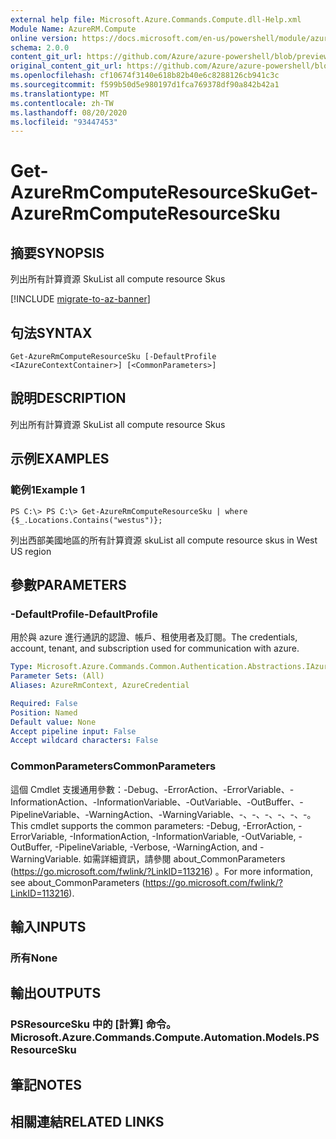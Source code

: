 ```yaml
---
external help file: Microsoft.Azure.Commands.Compute.dll-Help.xml
Module Name: AzureRM.Compute
online version: https://docs.microsoft.com/en-us/powershell/module/azurerm.compute/get-azurermcomputeresourcesku
schema: 2.0.0
content_git_url: https://github.com/Azure/azure-powershell/blob/preview/src/ResourceManager/Compute/Commands.Compute/help/Get-AzureRmComputeResourceSku.md
original_content_git_url: https://github.com/Azure/azure-powershell/blob/preview/src/ResourceManager/Compute/Commands.Compute/help/Get-AzureRmComputeResourceSku.md
ms.openlocfilehash: cf10674f3140e618b82b40e6c8288126cb941c3c
ms.sourcegitcommit: f599b50d5e980197d1fca769378df90a842b42a1
ms.translationtype: MT
ms.contentlocale: zh-TW
ms.lasthandoff: 08/20/2020
ms.locfileid: "93447453"
---
```

# <span data-ttu-id="b67ff-101">Get-AzureRmComputeResourceSku</span><span class="sxs-lookup"><span data-stu-id="b67ff-101">Get-AzureRmComputeResourceSku</span></span>

## <span data-ttu-id="b67ff-102">摘要</span><span class="sxs-lookup"><span data-stu-id="b67ff-102">SYNOPSIS</span></span>
<span data-ttu-id="b67ff-103">列出所有計算資源 Sku</span><span class="sxs-lookup"><span data-stu-id="b67ff-103">List all compute resource Skus</span></span>

[!INCLUDE [migrate-to-az-banner](../../includes/migrate-to-az-banner.md)]

## <span data-ttu-id="b67ff-104">句法</span><span class="sxs-lookup"><span data-stu-id="b67ff-104">SYNTAX</span></span>

```
Get-AzureRmComputeResourceSku [-DefaultProfile <IAzureContextContainer>] [<CommonParameters>]
```

## <span data-ttu-id="b67ff-105">說明</span><span class="sxs-lookup"><span data-stu-id="b67ff-105">DESCRIPTION</span></span>
<span data-ttu-id="b67ff-106">列出所有計算資源 Sku</span><span class="sxs-lookup"><span data-stu-id="b67ff-106">List all compute resource Skus</span></span>

## <span data-ttu-id="b67ff-107">示例</span><span class="sxs-lookup"><span data-stu-id="b67ff-107">EXAMPLES</span></span>

### <span data-ttu-id="b67ff-108">範例1</span><span class="sxs-lookup"><span data-stu-id="b67ff-108">Example 1</span></span>
```
PS C:\> PS C:\> Get-AzureRmComputeResourceSku | where {$_.Locations.Contains("westus")};
```

<span data-ttu-id="b67ff-109">列出西部美國地區的所有計算資源 sku</span><span class="sxs-lookup"><span data-stu-id="b67ff-109">List all compute resource skus in West US region</span></span>

## <span data-ttu-id="b67ff-110">參數</span><span class="sxs-lookup"><span data-stu-id="b67ff-110">PARAMETERS</span></span>

### <span data-ttu-id="b67ff-111">-DefaultProfile</span><span class="sxs-lookup"><span data-stu-id="b67ff-111">-DefaultProfile</span></span>
<span data-ttu-id="b67ff-112">用於與 azure 進行通訊的認證、帳戶、租使用者及訂閱。</span><span class="sxs-lookup"><span data-stu-id="b67ff-112">The credentials, account, tenant, and subscription used for communication with azure.</span></span>

```yaml
Type: Microsoft.Azure.Commands.Common.Authentication.Abstractions.IAzureContextContainer
Parameter Sets: (All)
Aliases: AzureRmContext, AzureCredential

Required: False
Position: Named
Default value: None
Accept pipeline input: False
Accept wildcard characters: False
```

### <span data-ttu-id="b67ff-113">CommonParameters</span><span class="sxs-lookup"><span data-stu-id="b67ff-113">CommonParameters</span></span>
<span data-ttu-id="b67ff-114">這個 Cmdlet 支援通用參數：-Debug、-ErrorAction、-ErrorVariable、-InformationAction、-InformationVariable、-OutVariable、-OutBuffer、-PipelineVariable、-WarningAction、-WarningVariable、-、-、-、-、-、-。</span><span class="sxs-lookup"><span data-stu-id="b67ff-114">This cmdlet supports the common parameters: -Debug, -ErrorAction, -ErrorVariable, -InformationAction, -InformationVariable, -OutVariable, -OutBuffer, -PipelineVariable, -Verbose, -WarningAction, and -WarningVariable.</span></span> <span data-ttu-id="b67ff-115">如需詳細資訊，請參閱 about_CommonParameters (https://go.microsoft.com/fwlink/?LinkID=113216) 。</span><span class="sxs-lookup"><span data-stu-id="b67ff-115">For more information, see about_CommonParameters (https://go.microsoft.com/fwlink/?LinkID=113216).</span></span>

## <span data-ttu-id="b67ff-116">輸入</span><span class="sxs-lookup"><span data-stu-id="b67ff-116">INPUTS</span></span>

### <span data-ttu-id="b67ff-117">所有</span><span class="sxs-lookup"><span data-stu-id="b67ff-117">None</span></span>

## <span data-ttu-id="b67ff-118">輸出</span><span class="sxs-lookup"><span data-stu-id="b67ff-118">OUTPUTS</span></span>

### <span data-ttu-id="b67ff-119">PSResourceSku 中的 [計算] 命令。</span><span class="sxs-lookup"><span data-stu-id="b67ff-119">Microsoft.Azure.Commands.Compute.Automation.Models.PSResourceSku</span></span>

## <span data-ttu-id="b67ff-120">筆記</span><span class="sxs-lookup"><span data-stu-id="b67ff-120">NOTES</span></span>

## <span data-ttu-id="b67ff-121">相關連結</span><span class="sxs-lookup"><span data-stu-id="b67ff-121">RELATED LINKS</span></span>
